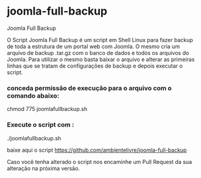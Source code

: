 # joomla-full-backup
Joomla Full Backup

O Script  Joomla Full Backup é um script em Shell Linux para fazer backup de toda a estrutura de um portal web com Joomla.
O mesmo cria um arquivo de backup .tar.gz com o banco de dados e todos os arquivos do Joomla.
Para utilizar o mesmo basta baixar o arquivo e alterar as primeiras linhas que se tratam de configurações de backup e depois executar o script.

### conceda permissão de execução para o arquivo com o comando abaixo:

  chmod 775 joomlafullbackup.sh

### Execute o script com :

  ./joomlafullbackup.sh

baixe aqui o script https://github.com/ambientelivre/joomla-full-backup

Caso você tenha alterado o script nos encaminhe um Pull Request da sua alteração na próxima versão.
